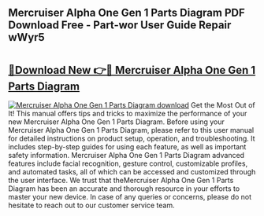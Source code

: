 ## Mercruiser Alpha One Gen 1 Parts Diagram PDF Download Free - Part-wor User Guide Repair wWyr5

# <h2><a href="http://dflgsj4.blite.top/?on=Mercruiser+Alpha+One+Gen+1+Parts+Diagram">🔗Download New 👉🔴 Mercruiser Alpha One Gen 1 Parts Diagram</a></h2>

[![Mercruiser Alpha One Gen 1 Parts Diagram download](https://i.imgur.com/lujVjoI.png)](http://dflgsj4.blite.top/?on=Mercruiser+Alpha+One+Gen+1+Parts+Diagram)
Get the Most Out of It! This manual offers tips and tricks to maximize the performance of your new Mercruiser Alpha One Gen 1 Parts Diagram. Before using your Mercruiser Alpha One Gen 1 Parts Diagram, please refer to this user manual for detailed instructions on product setup, operation, and troubleshooting. It includes step-by-step guides for using each feature, as well as important safety information. Mercruiser Alpha One Gen 1 Parts Diagram advanced features include facial recognition, gesture control, customizable profiles, and automated tasks, all of which can be accessed and customized through the user interface. We trust that theMercruiser Alpha One Gen 1 Parts Diagram has been an accurate and thorough resource in your efforts to master your new device. In case of any queries or concerns, please do not hesitate to reach out to our customer service team.
